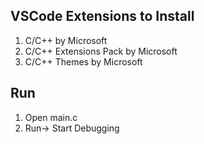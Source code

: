 ## VSCode Extensions to Install
1. C/C++ by Microsoft
2. C/C++ Extensions Pack by Microsoft
3. C/C++ Themes by Microsoft

## Run
1. Open main.c
2. Run-> Start Debugging